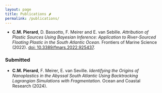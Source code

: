 ```yaml
---
layout: page
title: Publications 🌶️
permalink: /publications/
---
```


- **C.M. Pierard**, D. Bassotto, F. Meirer and E. van Sebille. *Attribution of Plastic Sources Using Bayesian Inference: Application to River-Sourced Floating Plastic in the South Atlantic Ocean.* Frontiers of Marine Science (2022). [doi: 10.3389/fmars.2022.925437](https://doi.org/10.3389/fmars.2022.925437).

### Submitted

- **C.M. Pierard**, F. Meirer, E. van Seville. *Identifying the Origins of Nanoplastics in the Abyssal South Atlantic Using Backtracking Lagrangian Simulations with Fragmentation.* Ocean and Coastal Research (2024).

<!-- ### In preparation -->

